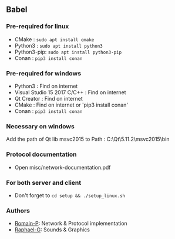## Babel
### Pre-required for linux
 * CMake : `sudo apt install cmake`
 * Python3 : `sudo apt install python3`
 * Python3-pip: `sudo apt install python3-pip`
 * Conan : `pip3 install conan`

### Pre-required for windows
 * Python3 : Find on internet
 * Visual Studio 15 2017 C/C++ : Find on internet
 * Qt Creator : Find on internet
 * CMake : Find on internet or 'pip3 install conan'
 * Conan : `pip3 install conan`

### Necessary on windows
Add the path of Qt lib msvc2015 to Path : C:\Qt\5.11.2\msvc2015\bin

### Protocol documentation

 * Open misc/network-documentation.pdf

### For both server and client
 * Don't forget to `cd setup && ./setup_linux.sh`
 
### Authors
 * [Romain-P](https://github.com/Romain-P): Network & Protocol implementation
 * [Raphael-G](https://github.com/Clemon-R): Sounds & Graphics
